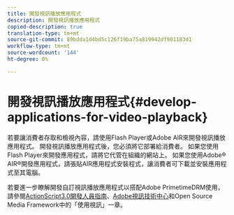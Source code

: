 ```yaml
---
title: 開發視訊播放應用程式
description: 開發視訊播放應用程式
copied-description: true
translation-type: tm+mt
source-git-commit: 89bdda1d4bd5c126f19ba75a819942df901183d1
workflow-type: tm+mt
source-wordcount: '144'
ht-degree: 0%

---
```



# 開發視訊播放應用程式{#develop-applications-for-video-playback}

若要讓消費者存取和檢視內容，請使用Flash Player或Adobe AIR來開發視訊播放應用程式。 開發視訊播放應用程式後，您必須將它部署給消費者。 如果您使用Flash Player來開發應用程式，請將它代管在組織的網站上。 如果您使用Adobe® AIR®開發應用程式，請張貼AIR應用程式安裝程式，讓消費者可下載並安裝應用程式至其電腦。

若要進一步瞭解開發自訂視訊播放應用程式以搭配Adobe PrimetimeDRM使用，請參閱[ActionScript3.0開發人員指南](https://help.adobe.com/en_US/as3/dev/WS9936fa0d5984e93b3f4f38ec1272a447844-8000.html)、[Adobe視訊技術中心](https://www.adobe.com/devnet/video/)和Open Source Media Framework中的「使用視訊」一章。